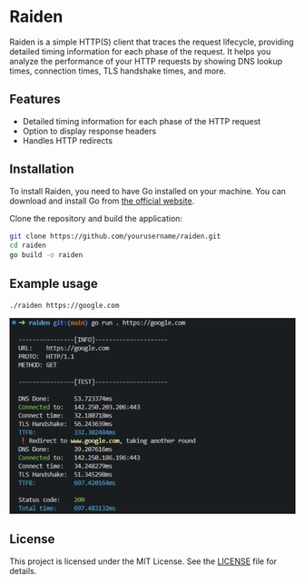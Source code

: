 # Raiden

Raiden is a simple HTTP(S) client that traces the request lifecycle, providing detailed timing information for each phase of the request. It helps you analyze the performance of your HTTP requests by showing DNS lookup times, connection times, TLS handshake times, and more.

## Features

- Detailed timing information for each phase of the HTTP request
- Option to display response headers
- Handles HTTP redirects
## Installation

To install Raiden, you need to have Go installed on your machine. You can download and install Go from [the official website](https://golang.org/dl/).

Clone the repository and build the application:

```sh
git clone https://github.com/yourusername/raiden.git
cd raiden
go build -o raiden
```

## Example usage

```sh
./raiden https://google.com
```
![Usage image](assets/usage.png)

## License

This project is licensed under the MIT License. See the [LICENSE](LICENSE) file for details.